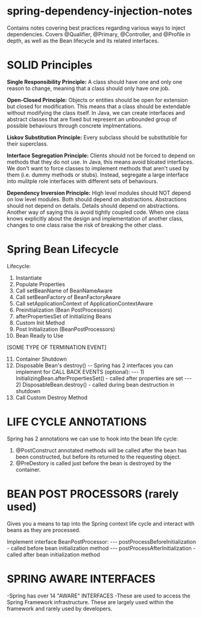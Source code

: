 # spring-dependency-injection-notes
Contains notes covering best practices regarding various ways to inject dependencies. Covers @Qualifier, @Primary, @Controller, and @Profile in depth, as well as the Bean lifecycle and its related interfaces.

# SOLID Principles #

**Single Responsibility Principle:** A class should have one and only one reason to change, meaning that a class should only have one job.

**Open-Closed Principle:** Objects or entities should be open for extension but closed for modification. This means that a class should be extendable without modifying the class itself. In Java, we can create interfaces and abstract classes that are fixed but represent an unbounded group of possible behaviours through concrete implmentations.

**Liskov Substitution Principle:** Every subclass should be substitutible for their superclass.

**Interface Segregation Principle:** Clients should not be forced to depend on methods that they do not use. In Java, this means avoid bloated interfaces. We don't want to force classes to implement methods that aren't used by them (i.e. dummy methods or stubs). Instead, segregate a large interface into mulitple role interfaces with different sets of behaviours. 

**Dependency Inversion Principle:** High level modules should NOT depend on low level modules. Both should depend on abstractions. Abstractions should not depend on details. Details should depend on abstractions. Another way of saying this is avoid tightly coupled code. When one class knows explicitly about the design and implementation of another class, changes to one class raise the risk of breaking the other class. 


# Spring Bean Lifecycle #

Lifecycle:
1) Instantiate
2) Populate Properties
3) Call setBeanName of BeanNameAware
4) Call setBeanFactory of BeanFactoryAware
5) Call setApplicationContext of ApplicationContextAware
6) Preinitialization (Bean PostProcessors)
7) afterPropertiesSet of Initializing Beans
8) Custom Init Method
9) Post Initialization (BeanPostProcessors)
10) Bean Ready to Use 

[SOME TYPE OF TERMINATION EVENT]

11) Container Shutdown
12) Disposable Bean's destroy() -- Spring has 2 interfaces you can implement for CALL BACK EVENTS (optional): 
--- 1) InitializingBean.afterPropertiesSet() - called after properties are set
--- 2) DisposableBean.destroy() - called during bean destruction in shutdown
13) Call Custom Destroy Method

# LIFE CYCLE ANNOTATIONS #
Spring has 2 annotations we can use to hook into the bean life cycle:
1) @PostConstruct annotated methods will be called after the bean has been constructed, but before its returned to the requesting object.
2) @PreDestory is called just before the bean is destroyed by the container.

# BEAN POST PROCESSORS (rarely used) #
Gives you a means to tap into the Spring context life cycle and interact with beans as they are processed.

Implement interface BeanPostProcessor:
--- postProcessBeforeInitialization - called before bean initialization method
--- postProcessAfterInitialization - called after bean initialization method

# SPRING AWARE INTERFACES #
-Spring has over 14 "AWARE" INTERFACES
-These are used to access the Spring Framework infrastructure. These are largely used within the framework and rarely used by developers.

